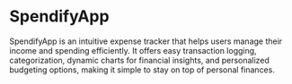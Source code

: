 # SpendifyApp
SpendifyApp is an intuitive expense tracker that helps users manage their income and spending efficiently. It offers easy transaction logging, categorization, dynamic charts for financial insights, and personalized budgeting options, making it simple to stay on top of personal finances.

